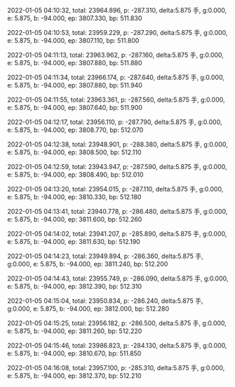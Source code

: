 2022-01-05 04:10:32, total: 23964.896, p: -287.310, delta:5.875 手, g:0.000, e: 5.875, b: -94.000, ep: 3807.330, bp: 511.830

2022-01-05 04:10:53, total: 23959.229, p: -287.290, delta:5.875 手, g:0.000, e: 5.875, b: -94.000, ep: 3807.110, bp: 511.800

2022-01-05 04:11:13, total: 23963.962, p: -287.160, delta:5.875 手, g:0.000, e: 5.875, b: -94.000, ep: 3807.880, bp: 511.880

2022-01-05 04:11:34, total: 23966.174, p: -287.640, delta:5.875 手, g:0.000, e: 5.875, b: -94.000, ep: 3807.880, bp: 511.940

2022-01-05 04:11:55, total: 23963.361, p: -287.560, delta:5.875 手, g:0.000, e: 5.875, b: -94.000, ep: 3807.640, bp: 511.900

2022-01-05 04:12:17, total: 23956.110, p: -287.790, delta:5.875 手, g:0.000, e: 5.875, b: -94.000, ep: 3808.770, bp: 512.070

2022-01-05 04:12:38, total: 23948.901, p: -288.380, delta:5.875 手, g:0.000, e: 5.875, b: -94.000, ep: 3808.500, bp: 512.110

2022-01-05 04:12:59, total: 23943.947, p: -287.590, delta:5.875 手, g:0.000, e: 5.875, b: -94.000, ep: 3808.490, bp: 512.010

2022-01-05 04:13:20, total: 23954.015, p: -287.110, delta:5.875 手, g:0.000, e: 5.875, b: -94.000, ep: 3810.330, bp: 512.180

2022-01-05 04:13:41, total: 23940.778, p: -286.480, delta:5.875 手, g:0.000, e: 5.875, b: -94.000, ep: 3811.600, bp: 512.260

2022-01-05 04:14:02, total: 23941.207, p: -285.890, delta:5.875 手, g:0.000, e: 5.875, b: -94.000, ep: 3811.630, bp: 512.190

2022-01-05 04:14:23, total: 23949.894, p: -286.360, delta:5.875 手, g:0.000, e: 5.875, b: -94.000, ep: 3811.240, bp: 512.200

2022-01-05 04:14:43, total: 23955.749, p: -286.090, delta:5.875 手, g:0.000, e: 5.875, b: -94.000, ep: 3812.390, bp: 512.310

2022-01-05 04:15:04, total: 23950.834, p: -286.240, delta:5.875 手, g:0.000, e: 5.875, b: -94.000, ep: 3812.000, bp: 512.280

2022-01-05 04:15:25, total: 23956.182, p: -286.500, delta:5.875 手, g:0.000, e: 5.875, b: -94.000, ep: 3811.260, bp: 512.220

2022-01-05 04:15:46, total: 23986.823, p: -284.130, delta:5.875 手, g:0.000, e: 5.875, b: -94.000, ep: 3810.670, bp: 511.850

2022-01-05 04:16:08, total: 23957.100, p: -285.310, delta:5.875 手, g:0.000, e: 5.875, b: -94.000, ep: 3812.370, bp: 512.210